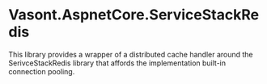# Vasont.AspnetCore.ServiceStackRedis
This library provides a wrapper of a distributed cache handler around the SerivceStackRedis library that affords the implementation built-in connection pooling.
